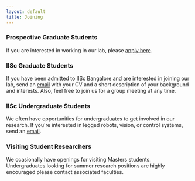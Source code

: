 ```yaml
---
layout: default
title: Joining
---
```


### Prospective Graduate Students
If you are interested in working in our lab, please [apply here](https://admissions.iisc.ac.in/Web/SelectUGPG.aspx).

### IISc Graduate Students
If you have been admitted to IISc Bangalore and are interested in joining our lab, send an [email](mailto:shishirk@iisc.ac.in) with your CV and a short description of your background and interests. Also, feel free to join us for a group meeting at any time.

### IISc Undergraduate Students
We often have opportunities for undergraduates to get involved in our research. If you're interested in legged robots, vision, or control systems, send an [email](mailto:shishirk@iisc.ac.in).

### Visiting Student Researchers
We ocasionally have openings for visiting Masters students. Undergraduates looking for summer research positions are highly encouraged please contact associated faculties.
